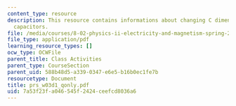 ```yaml
---
content_type: resource
description: This resource contains informations about changing C dimensions and parallel-plate
  capacitors.
file: /media/courses/8-02-physics-ii-electricity-and-magnetism-spring-2007/7a53f23fa046545f2424ceefcd8036a6_prs_w03d1_qonly.pdf
file_type: application/pdf
learning_resource_types: []
ocw_type: OCWFile
parent_title: Class Activities
parent_type: CourseSection
parent_uid: 588b48d5-a339-0347-e6e5-b16b0ec1fe7b
resourcetype: Document
title: prs_w03d1_qonly.pdf
uid: 7a53f23f-a046-545f-2424-ceefcd8036a6
---
```

